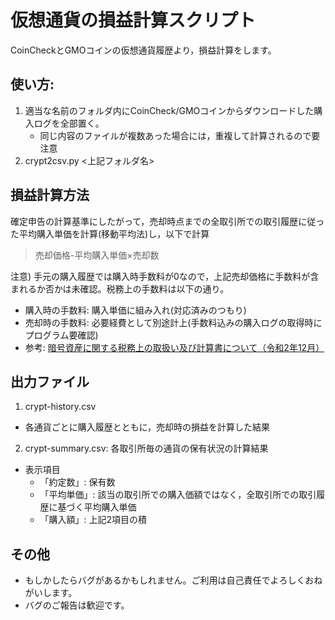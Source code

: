 # 仮想通貨の損益計算スクリプト   

CoinCheckとGMOコインの仮想通貨履歴より，損益計算をします。   

## 使い方:
1. 適当な名前のフォルダ内にCoinCheck/GMOコインからダウンロードした購入ログを全部置く。
    - 同じ内容のファイルが複数あった場合には，重複して計算されるので要注意
2. crypt2csv.py <上記フォルダ名>

## 損益計算方法
確定申告の計算基準にしたがって，売却時点までの全取引所での取引履歴に従った平均購入単価を計算(移動平均法)し，以下で計算
> 売却価格-平均購入単価×売却数

注意) 手元の購入履歴では購入時手数料が0なので，上記売却価格に手数料が含まれるか否かは未確認。税務上の手数料は以下の通り。
- 購入時の手数料: 購入単価に組み入れ(対応済みのつもり)
- 売却時の手数料: 必要経費として別途計上(手数料込みの購入ログの取得時にプログラム要確認)
- 参考: [暗号資産に関する税務上の取扱い及び計算書について（令和2年12月）](https://www.nta.go.jp/publication/pamph/shotoku/kakuteishinkokukankei/kasoutuka/index.htm)


## 出力ファイル
1. crypt-history.csv
  - 各通貨ごとに購入履歴とともに，売却時の損益を計算した結果
2. crypt-summary.csv: 各取引所毎の通貨の保有状況の計算結果
  - 表示項目
    - 「約定数」: 保有数
    - 「平均単価」: 該当の取引所での購入価額ではなく，全取引所での取引履歴に基づく平均購入単価
    - 「購入額」: 上記2項目の積

## その他

- もしかしたらバグがあるかもしれません。ご利用は自己責任でよろしくおねがいします。
- バグのご報告は歓迎です。


